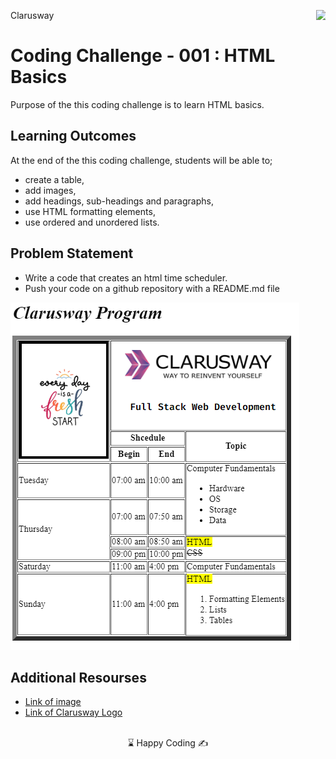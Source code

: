 <p>Clarusway<img align="right"
  src="https://secure.meetupstatic.com/photos/event/3/1/b/9/600_488352729.jpeg"  width="15px"></p>

# Coding Challenge - 001 : HTML Basics

Purpose of the this coding challenge is to learn HTML basics.

## Learning Outcomes

At the end of the this coding challenge, students will be able to;

- create a table,
- add images,
- add headings, sub-headings and paragraphs,
- use HTML formatting elements,
- use ordered and unordered lists.

## Problem Statement

- Write a code that creates an html time scheduler.
- Push your code on a github repository with a README.md file

![HTML Time Schedule](./html-time-schedule.png)

## Additional Resourses

- [Link of image](https://data.whicdn.com/images/305761013/original.jpg)
- [Link of Clarusway Logo](https://clarusway.com/wp-content/uploads/2019/12/cw_sonk%C3%BC%C3%A7%C3%BCk2.png)

<br>

<center> ⌛ Happy Coding  ✍ </center>
